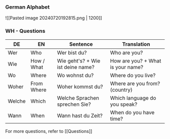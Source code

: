 ### German Alphabet

![[Pasted image 20240720192815.png | 1200]]

### WH - Questions

| DE     | EN         | Sentence                            | Translation                         |
| ------ | ---------- | ----------------------------------- | ----------------------------------- |
| Wer    | Who        | Wer bist du?                        | Who are you?                        |
| Wie    | How / What | Wie geht's?  +  Wie ist deine name? | How are you?  +  What is your name? |
| Wo     | Where      | Wo wohnst du?                       | Where do you live?                  |
| Woher  | From Where | Woher kommst du?                    | Where are you from? (country)       |
| Welche | Which      | Welche Sprachen sprechen Sie?       | Which language do you speak?        |
| Wann   | When       | Wann hast du Zeit?                  | When do you have time?              |
For more questions, refer to [[Questions]]
